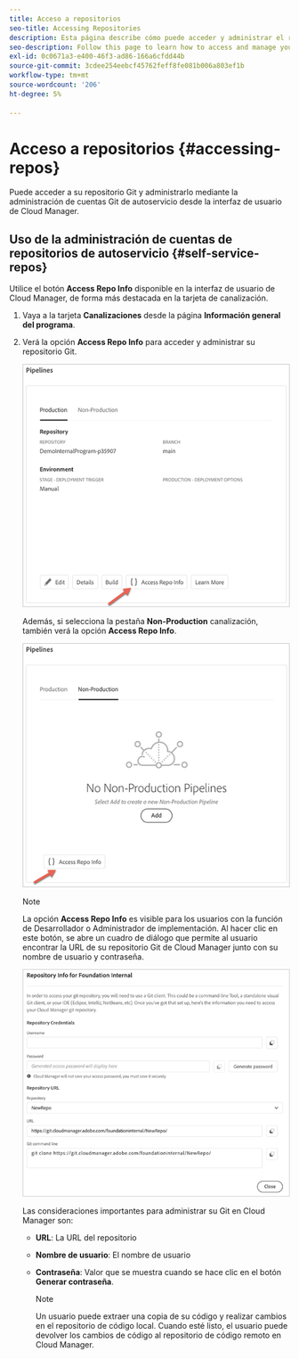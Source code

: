 ```yaml
---
title: Acceso a repositorios
seo-title: Accessing Repositories
description: Esta página describe cómo puede acceder y administrar el repositorio Git.
seo-description: Follow this page to learn how to access and manage your Git repository.
exl-id: 0c0671a3-e400-46f3-ad86-166a6cfdd44b
source-git-commit: 3cdee254eebcf45762feff8fe081b006a803ef1b
workflow-type: tm+mt
source-wordcount: '206'
ht-degree: 5%

---
```


# Acceso a repositorios {#accessing-repos}

Puede acceder a su repositorio Git y administrarlo mediante la administración de cuentas Git de autoservicio desde la interfaz de usuario de Cloud Manager.

## Uso de la administración de cuentas de repositorios de autoservicio {#self-service-repos}

Utilice el botón **Access Repo Info** disponible en la interfaz de usuario de Cloud Manager, de forma más destacada en la tarjeta de canalización.

1. Vaya a la tarjeta **Canalizaciones** desde la página **Información general del programa**.

1. Verá la opción **Access Repo Info** para acceder y administrar su repositorio Git.

   ![](/help/implementing/cloud-manager/assets/repos/access-repo1.png)

   Además, si selecciona la pestaña **Non-Production** canalización, también verá la opción **Access Repo Info**.

   ![](/help/implementing/cloud-manager/assets/repos/access-repo-nonprod.png)

   >[!NOTE]
   >La opción **Access Repo Info** es visible para los usuarios con la función de Desarrollador o Administrador de implementación. Al hacer clic en este botón, se abre un cuadro de diálogo que permite al usuario encontrar la URL de su repositorio Git de Cloud Manager junto con su nombre de usuario y contraseña.

   ![](/help/implementing/cloud-manager/assets/repos/access-repo-create.png)

   Las consideraciones importantes para administrar su Git en Cloud Manager son:

   * **URL**: La URL del repositorio
   * **Nombre de usuario**: El nombre de usuario
   * **Contraseña**: Valor que se muestra cuando se hace clic en el botón **Generar contraseña**.


      >[!NOTE]
      >Un usuario puede extraer una copia de su código y realizar cambios en el repositorio de código local. Cuando esté listo, el usuario puede devolver los cambios de código al repositorio de código remoto en Cloud Manager.
